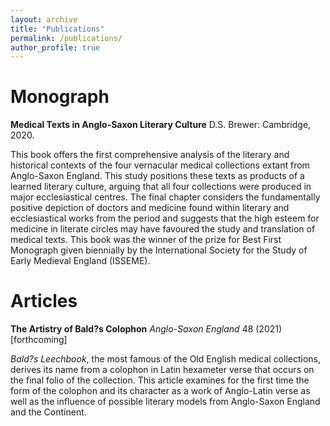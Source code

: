 ```yaml
---
layout: archive
title: "Publications"
permalink: /publications/
author_profile: true
---
```

Monograph
=====

**Medical Texts in Anglo-Saxon Literary Culture** D.S. Brewer: Cambridge, 2020.

This book offers the first comprehensive analysis of the literary and historical contexts of the four vernacular medical collections extant from Anglo-Saxon England. This study positions these texts as products of a learned literary culture, arguing that all four collections were produced in major ecclesiastical centres. The final chapter considers the fundamentally positive depiction of doctors and medicine found within literary and ecclesiastical works from the period and suggests that the high esteem for medicine in literate circles may have favoured the study and translation of medical texts. This book was the winner of the prize for Best First Monograph given biennially by the International Society for the Study of Early Medieval England (ISSEME).  

Articles
=====
**The Artistry of Bald?s Colophon**  *Anglo-Saxon England* 48 (2021) [forthcoming]

*Bald?s Leechbook*, the most famous of the Old English medical collections, derives its name from a colophon in Latin hexameter verse that occurs on the final folio of the collection. This article examines for the first time the form of the colophon and its character as a work of Anglo-Latin verse as well as the influence of possible literary models from Anglo-Saxon England and the Continent.